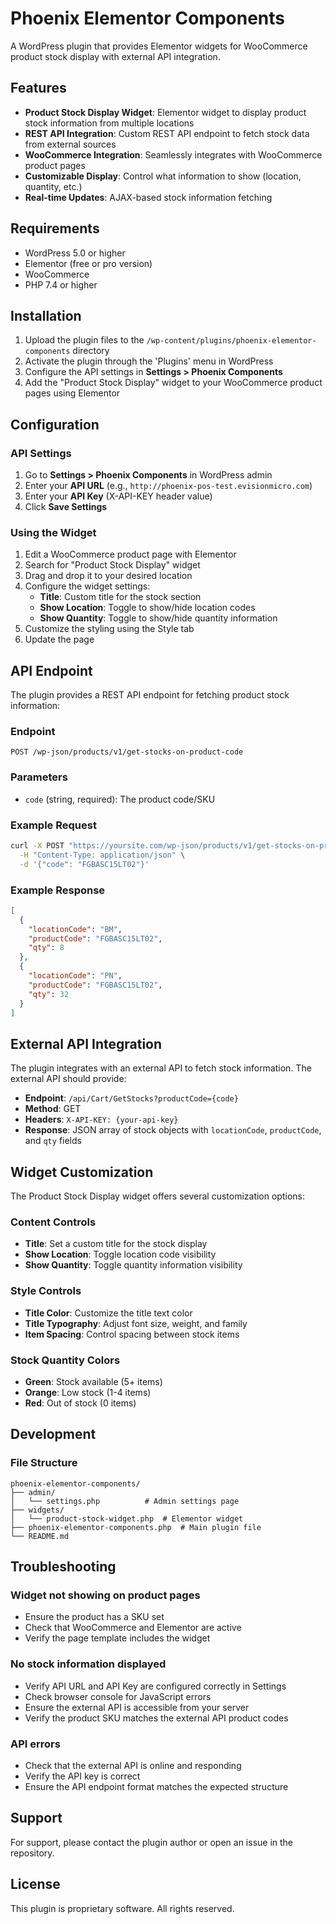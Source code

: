 # Phoenix Elementor Components

A WordPress plugin that provides Elementor widgets for WooCommerce product stock display with external API integration.

## Features

- **Product Stock Display Widget**: Elementor widget to display product stock information from multiple locations
- **REST API Integration**: Custom REST API endpoint to fetch stock data from external sources
- **WooCommerce Integration**: Seamlessly integrates with WooCommerce product pages
- **Customizable Display**: Control what information to show (location, quantity, etc.)
- **Real-time Updates**: AJAX-based stock information fetching

## Requirements

- WordPress 5.0 or higher
- Elementor (free or pro version)
- WooCommerce
- PHP 7.4 or higher

## Installation

1. Upload the plugin files to the `/wp-content/plugins/phoenix-elementor-components` directory
2. Activate the plugin through the 'Plugins' menu in WordPress
3. Configure the API settings in **Settings > Phoenix Components**
4. Add the "Product Stock Display" widget to your WooCommerce product pages using Elementor

## Configuration

### API Settings

1. Go to **Settings > Phoenix Components** in WordPress admin
2. Enter your **API URL** (e.g., `http://phoenix-pos-test.evisionmicro.com`)
3. Enter your **API Key** (X-API-KEY header value)
4. Click **Save Settings**

### Using the Widget

1. Edit a WooCommerce product page with Elementor
2. Search for "Product Stock Display" widget
3. Drag and drop it to your desired location
4. Configure the widget settings:
   - **Title**: Custom title for the stock section
   - **Show Location**: Toggle to show/hide location codes
   - **Show Quantity**: Toggle to show/hide quantity information
5. Customize the styling using the Style tab
6. Update the page

## API Endpoint

The plugin provides a REST API endpoint for fetching product stock information:

### Endpoint

```
POST /wp-json/products/v1/get-stocks-on-product-code
```

### Parameters

- `code` (string, required): The product code/SKU

### Example Request

```bash
curl -X POST "https://yoursite.com/wp-json/products/v1/get-stocks-on-product-code" \
  -H "Content-Type: application/json" \
  -d '{"code": "FGBASC15LT02"}'
```

### Example Response

```json
[
  {
    "locationCode": "BM",
    "productCode": "FGBASC15LT02",
    "qty": 8
  },
  {
    "locationCode": "PN",
    "productCode": "FGBASC15LT02",
    "qty": 32
  }
]
```

## External API Integration

The plugin integrates with an external API to fetch stock information. The external API should provide:

- **Endpoint**: `/api/Cart/GetStocks?productCode={code}`
- **Method**: GET
- **Headers**: `X-API-KEY: {your-api-key}`
- **Response**: JSON array of stock objects with `locationCode`, `productCode`, and `qty` fields

## Widget Customization

The Product Stock Display widget offers several customization options:

### Content Controls

- **Title**: Set a custom title for the stock display
- **Show Location**: Toggle location code visibility
- **Show Quantity**: Toggle quantity information visibility

### Style Controls

- **Title Color**: Customize the title text color
- **Title Typography**: Adjust font size, weight, and family
- **Item Spacing**: Control spacing between stock items

### Stock Quantity Colors

- **Green**: Stock available (5+ items)
- **Orange**: Low stock (1-4 items)
- **Red**: Out of stock (0 items)

## Development

### File Structure

```
phoenix-elementor-components/
├── admin/
│   └── settings.php          # Admin settings page
├── widgets/
│   └── product-stock-widget.php  # Elementor widget
├── phoenix-elementor-components.php  # Main plugin file
└── README.md
```

## Troubleshooting

### Widget not showing on product pages

- Ensure the product has a SKU set
- Check that WooCommerce and Elementor are active
- Verify the page template includes the widget

### No stock information displayed

- Verify API URL and API Key are configured correctly in Settings
- Check browser console for JavaScript errors
- Ensure the external API is accessible from your server
- Verify the product SKU matches the external API product codes

### API errors

- Check that the external API is online and responding
- Verify the API key is correct
- Ensure the API endpoint format matches the expected structure

## Support

For support, please contact the plugin author or open an issue in the repository.

## License

This plugin is proprietary software. All rights reserved.